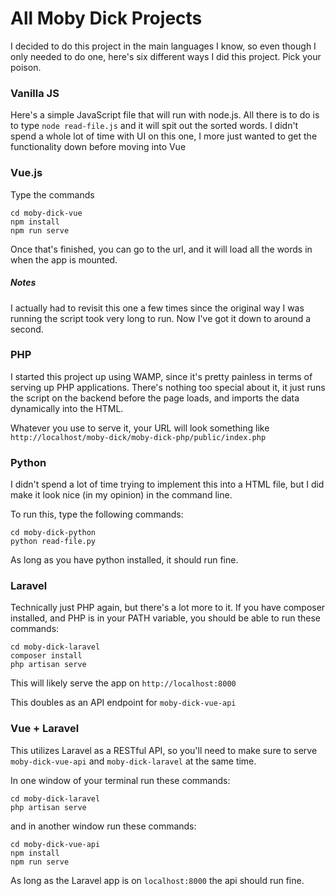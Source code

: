 # All Moby Dick Projects

I decided to do this project in the main languages I know, so even though I only needed to do one, here's six different ways I did this project. Pick your poison.

### Vanilla JS

Here's a simple JavaScript file that will run with node.js. All there is to do is to type `node read-file.js` and it will spit out the sorted words. I didn't spend a whole lot of time with UI on this one, I more just wanted to get the functionality down before moving into Vue

### Vue.js

Type the commands
```
cd moby-dick-vue
npm install
npm run serve
```

Once that's finished, you can go to the url, and it will load all the words in when the app is mounted.

##### Notes

I actually had to revisit this one a few times since the original way I was running the script took very long to run. Now I've got it down to around a second.

### PHP

I started this project up using WAMP, since it's pretty painless in terms of serving up PHP applications. There's nothing too special about it, it just runs the script on the backend before the page loads, and imports the data dynamically into the HTML.

Whatever you use to serve it, your URL will look something like `http://localhost/moby-dick/moby-dick-php/public/index.php`

### Python

I didn't spend a lot of time trying to implement this into a HTML file, but I did make it look nice (in my opinion) in the command line.

To run this, type the following commands:
```
cd moby-dick-python
python read-file.py
```

As long as you have python installed, it should run fine.

### Laravel

Technically just PHP again, but there's a lot more to it. If you have composer installed, and PHP is in your PATH variable, you should be able to run these commands:

```
cd moby-dick-laravel
composer install
php artisan serve
```

This will likely serve the app on `http://localhost:8000`

This doubles as an API endpoint for `moby-dick-vue-api`

### Vue + Laravel

This utilizes Laravel as a RESTful API, so you'll need to make sure to serve `moby-dick-vue-api` and `moby-dick-laravel` at the same time.

In one window of your terminal run these commands:
```
cd moby-dick-laravel
php artisan serve
```
and in another window run these commands:
```
cd moby-dick-vue-api
npm install
npm run serve
```

As long as the Laravel app is on `localhost:8000` the api should run fine.
